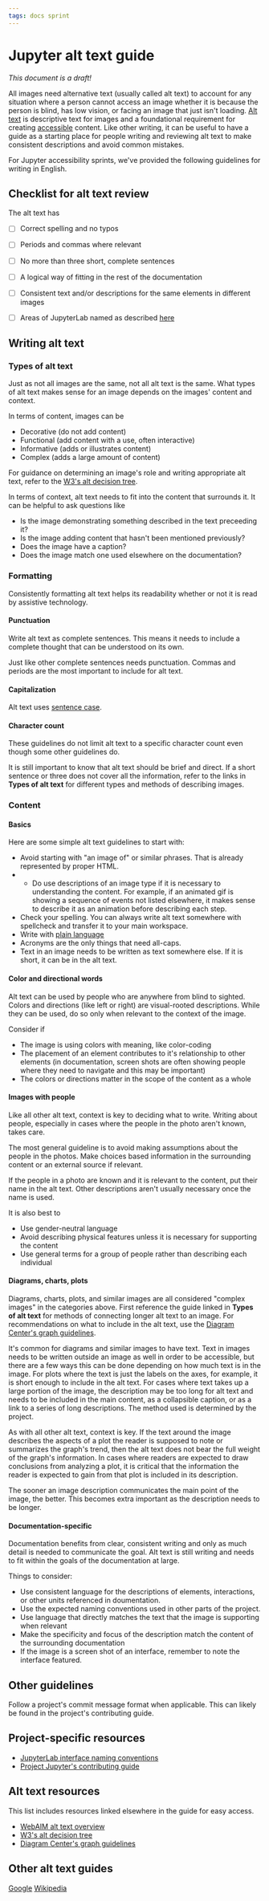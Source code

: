 ```yaml
---
tags: docs sprint
---
```


# Jupyter alt text guide

*This document is a draft!*

All images need alternative text (usually called alt text) to account for any situation where a person cannot access an image whether it is because the person is blind, has low vision, or facing an image that just isn't loading. [Alt text](https://webaim.org/techniques/alttext/) is descriptive text for images and a foundational requirement for creating [accessible](https://en.wikipedia.org/wiki/Web_accessibility) content. Like other writing, it can be useful to have a guide as a starting place for people writing and reviewing alt text to make consistent descriptions and avoid common mistakes.

For Jupyter accessibility sprints, we've provided the following guidelines for writing in English.

## Checklist for alt text review

The alt text has
- [ ] Correct spelling and no typos
- [ ] Periods and commas where relevant
- [ ] No more than three short, complete sentences
- [ ] A logical way of fitting in the rest of the documentation
- [ ] Consistent text and/or descriptions for the same elements in different images
- [ ] Areas of JupyterLab named as described [here](https://jupyterlab.readthedocs.io/en/stable/developer/contributing.html#user-interface-naming-conventions)


## Writing alt text

### Types of alt text

Just as not all images are the same, not all alt text is the same. What types of alt text makes sense for an image depends on the images' content and context.

In terms of content, images can be 
- Decorative (do not add content)
- Functional (add content with a use, often interactive)
- Informative (adds or illustrates content)
- Complex (adds a large amount of content)
 
For guidance on determining an image's role and writing appropriate alt text, refer to the [W3's alt decision tree](https://www.w3.org/WAI/tutorials/images/decision-tree/).

In terms of context, alt text needs to fit into the content that surrounds it. It can be helpful to ask questions like
- Is the image demonstrating something described in the text preceeding it? 
- Is the image adding content that hasn't been mentioned previously? 
- Does the image have a caption? 
- Does the image match one used elsewhere on the documentation? 

### Formatting

Consistently formatting alt text helps its readability whether or not it is read by assistive technology.

#### Punctuation

Write alt text as complete sentences. This means it needs to include a complete thought that can be understood on its own.

Just like other complete sentences needs punctuation. Commas and periods are the most important to include for alt text.

#### Capitalization

Alt text uses [sentence case](https://en.wikipedia.org/wiki/Letter_case#Sentence_case).

#### Character count

These guidelines do not limit alt text to a specific character count even though some other guidelines do. 

It is still important to know that alt text should be brief and direct. If a short sentence or three does not cover all the information, refer to the links in **Types of alt text** for different types and methods of describing images.

### Content

#### Basics

Here are some simple alt text guidelines to start with:

- Avoid starting with "an image of" or similar phrases. That is already represented by proper HTML.
- - Do use descriptions of an image type if it is necessary to understanding the content. For example, if an animated gif is showing a sequence of events not listed elsewhere, it makes sense to describe it as an animation before describing each step.
- Check your spelling. You can always write alt text somewhere with spellcheck and transfer it to your main workspace.
- Write with [plain language](https://www.plainlanguage.gov/guidelines/)
- Acronyms are the only things that need all-caps.
- Text in an image needs to be written as text somewhere else. If it is short, it can be in the alt text.

#### Color and directional words

Alt text can be used by people who are anywhere from blind to sighted. Colors and directions (like left or right) are visual-rooted descriptions. While they can be used, do so only when relevant to the context of the image.

Consider if
- The image is using colors with meaning, like color-coding
- The placement of an element contributes to it's relationship to other elements (in documentation, screen shots are often showing people where they need to navigate and this may be important)
- The colors or directions matter in the scope of the content as a whole

#### Images with people

Like all other alt text, context is key to deciding what to write. Writing about people, especially in cases where the people in the photo aren't known, takes care.

The most general guideline is to avoid making assumptions about the people in the photos. Make choices based information in the surrounding content or an external source if relevant.

If the people in a photo are known and it is relevant to the content, put their name in the alt text. Other descriptions aren't usually necessary once the name is used.

It is also best to 
- Use gender-neutral language
- Avoid describing physical features unless it is necessary for supporting the content
- Use general terms for a group of people rather than describing each individual

#### Diagrams, charts, plots
Diagrams, charts, plots, and similar images are all considered "complex images" in the categories above. First reference the guide linked in **Types of alt text** for methods of connecting longer alt text to an image. For recommendations on what to include in the alt text, use the [Diagram Center's graph guidelines](http://diagramcenter.org/specific-guidelines-g.html#71). 

It's common for diagrams and similar images to have text. Text in images needs to be written outside an image as well in order to be accessible, but there are a few ways this can be done depending on how much text is in the image. For plots where the text is just the labels on the axes, for example, it is short enough to include in the alt text. For cases where text takes up a large portion of the image, the description may be too long for alt text and needs to be included in the main content, as a collapsible caption, or as a link to a series of long descriptions. The method used is determined by the project.

As with all other alt text, context is key. If the text around the image describes the aspects of a plot the reader is supposed to note or summarizes the graph's trend, then the alt text does not bear the full weight of the graph's information. In cases where readers are expected to draw conclusions from analyzing a plot, it is critical that the information the reader is expected to gain from that plot is included in its description.

The sooner an image description communicates the main point of the image, the better. This becomes extra important as the description needs to be longer.

#### Documentation-specific

Documentation benefits from clear, consistent writing and only as much detail is needed to communicate the goal. Alt text is still writing and needs to fit within the goals of the documentation at large.

Things to consider:
- Use consistent language for the descriptions of elements, interactions, or other units referenced in doumentation. 
- Use the expected naming conventions used in other parts of the project. 
- Use language that directly matches the text that the image is supporting when relevant
- Make the specificity and focus of the description match the content of the surrounding documentation
- If the image is a screen shot of an interface, remember to note the interface featured.

## Other guidelines

Follow a project's commit message format when applicable. This can likely be found in the project's contributing guide.

## Project-specific resources

- [JupyterLab interface naming conventions](https://jupyterlab.readthedocs.io/en/stable/developer/contributing.html#user-interface-naming-conventions)
- [Project Jupyter's contributing guide](https://jupyter.readthedocs.io/en/latest/contributing/content-contributor.html)

## Alt text resources

This list includes resources linked elsewhere in the guide for easy access.
- [WebAIM alt text overview](https://webaim.org/techniques/alttext/)
- [W3's alt decision tree](https://www.w3.org/WAI/tutorials/images/decision-tree/)
- [Diagram Center's graph guidelines](http://diagramcenter.org/specific-guidelines-g.html#71)

## Other alt text guides

[Google](https://developers.google.com/style/images#alt-text)
[Wikipedia](https://en.wikipedia.org/wiki/Wikipedia:Manual_of_Style/Accessibility/Alternative_text_for_images)
